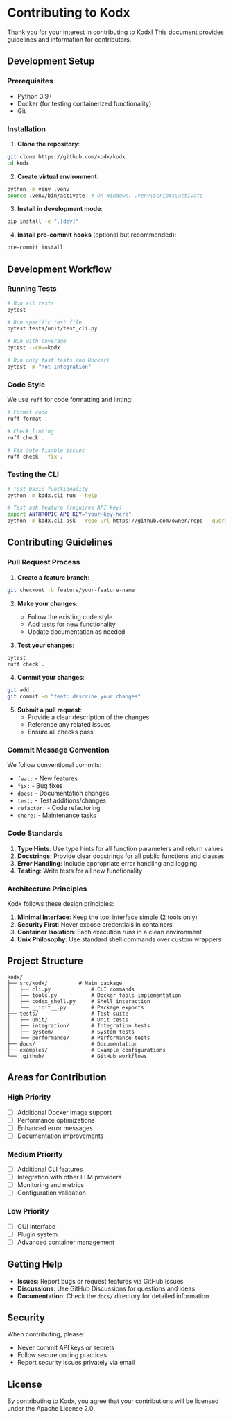 # Contributing to Kodx

Thank you for your interest in contributing to Kodx! This document provides guidelines and information for contributors.

## Development Setup

### Prerequisites
- Python 3.9+
- Docker (for testing containerized functionality)
- Git

### Installation

1. **Clone the repository**:
```bash
git clone https://github.com/kodx/kodx
cd kodx
```

2. **Create virtual environment**:
```bash
python -m venv .venv
source .venv/bin/activate  # On Windows: .venv\Scripts\activate
```

3. **Install in development mode**:
```bash
pip install -e ".[dev]"
```

4. **Install pre-commit hooks** (optional but recommended):
```bash
pre-commit install
```

## Development Workflow

### Running Tests
```bash
# Run all tests
pytest

# Run specific test file
pytest tests/unit/test_cli.py

# Run with coverage
pytest --cov=kodx

# Run only fast tests (no Docker)
pytest -m "not integration"
```

### Code Style
We use `ruff` for code formatting and linting:

```bash
# Format code
ruff format .

# Check linting
ruff check .

# Fix auto-fixable issues
ruff check --fix .
```

### Testing the CLI
```bash
# Test basic functionality
python -m kodx.cli run --help

# Test ask feature (requires API key)
export ANTHROPIC_API_KEY="your-key-here"
python -m kodx.cli ask --repo-url https://github.com/owner/repo --query "test query"
```

## Contributing Guidelines

### Pull Request Process

1. **Create a feature branch**:
```bash
git checkout -b feature/your-feature-name
```

2. **Make your changes**:
   - Follow the existing code style
   - Add tests for new functionality
   - Update documentation as needed

3. **Test your changes**:
```bash
pytest
ruff check .
```

4. **Commit your changes**:
```bash
git add .
git commit -m "feat: describe your changes"
```

5. **Submit a pull request**:
   - Provide a clear description of the changes
   - Reference any related issues
   - Ensure all checks pass

### Commit Message Convention

We follow conventional commits:
- `feat:` - New features
- `fix:` - Bug fixes  
- `docs:` - Documentation changes
- `test:` - Test additions/changes
- `refactor:` - Code refactoring
- `chore:` - Maintenance tasks

### Code Standards

1. **Type Hints**: Use type hints for all function parameters and return values
2. **Docstrings**: Provide clear docstrings for all public functions and classes
3. **Error Handling**: Include appropriate error handling and logging
4. **Testing**: Write tests for all new functionality

### Architecture Principles

Kodx follows these design principles:

1. **Minimal Interface**: Keep the tool interface simple (2 tools only)
2. **Security First**: Never expose credentials in containers
3. **Container Isolation**: Each execution runs in a clean environment
4. **Unix Philosophy**: Use standard shell commands over custom wrappers

## Project Structure

```
kodx/
├── src/kodx/          # Main package
│   ├── cli.py             # CLI commands
│   ├── tools.py           # Docker tools implementation
│   ├── codex_shell.py     # Shell interaction
│   └── __init__.py        # Package exports
├── tests/                 # Test suite
│   ├── unit/              # Unit tests
│   ├── integration/       # Integration tests
│   ├── system/            # System tests
│   └── performance/       # Performance tests
├── docs/                  # Documentation
├── examples/              # Example configurations
└── .github/               # GitHub workflows
```

## Areas for Contribution

### High Priority
- [ ] Additional Docker image support
- [ ] Performance optimizations
- [ ] Enhanced error messages
- [ ] Documentation improvements

### Medium Priority
- [ ] Additional CLI features
- [ ] Integration with other LLM providers
- [ ] Monitoring and metrics
- [ ] Configuration validation

### Low Priority
- [ ] GUI interface
- [ ] Plugin system
- [ ] Advanced container management

## Getting Help

- **Issues**: Report bugs or request features via GitHub Issues
- **Discussions**: Use GitHub Discussions for questions and ideas
- **Documentation**: Check the `docs/` directory for detailed information

## Security

When contributing, please:
- Never commit API keys or secrets
- Follow secure coding practices
- Report security issues privately via email

## License

By contributing to Kodx, you agree that your contributions will be licensed under the Apache License 2.0.
